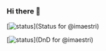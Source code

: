 ### Hi there 👋
[![status](https://badge.stateful.com/imaestri/status.svg)](Status for @imaestri)

[![status](https://badge.stateful.com/imaestri/dnd.svg)](DnD for @imaestri)

<!--
**imaestri/imaestri** is a ✨ _special_ ✨ repository because its `README.md` (this file) appears on your GitHub profile.

Here are some ideas to get you started:

- 🔭 I’m currently working on ...
- 🌱 I’m currently learning ...
- 👯 I’m looking to collaborate on ...
- 🤔 I’m looking for help with ...
- 💬 Ask me about ...
- 📫 How to reach me: ...
- 😄 Pronouns: ...
- ⚡ Fun fact: ...
-->
